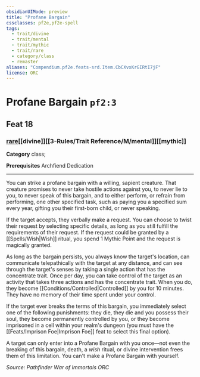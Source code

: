 ```yaml
---
obsidianUIMode: preview
title: "Profane Bargain"
cssclasses: pf2e,pf2e-spell
tags:
  - trait/divine
  - trait/mental
  - trait/mythic
  - trait/rare
  - category/class
  - remaster
aliases: "Compendium.pf2e.feats-srd.Item.CbCXvxKrGIRtI7jF"
license: ORC
---
```

# Profane Bargain `pf2:3`
## Feat 18
### [rare](rare "Rare Rarity Trait")[[divine]][[3-Rules/Trait Reference/M/mental]][[mythic]]

**Category** class; 



**Prerequisites** Archfiend Dedication
* * *
You can strike a profane bargain with a willing, sapient creature. That creature promises to never take hostile actions against you, to never lie to you, to never speak of this bargain, and to either perform, or refrain from performing, one other specified task, such as paying you a specified sum every year, gifting you their first-born child, or never speaking.

If the target accepts, they verbally make a request. You can choose to twist their request by selecting specific details, as long as you still fulfill the requirements of their request. If the request could be granted by a [[Spells/Wish|Wish]] ritual, you spend 1 Mythic Point and the request is magically granted.

As long as the bargain persists, you always know the target's location, can communicate telepathically with the target at any distance, and can see through the target's senses by taking a single action that has the concentrate trait. Once per day, you can take control of the target as an activity that takes three actions and has the concentrate trait. When you do, they become [[Conditions/Controlled|Controlled]] by you for 10 minutes. They have no memory of their time spent under your control.

If the target ever breaks the terms of this bargain, you immediately select one of the following punishments: they die, they die and you possess their soul, they become permanently controlled by you, or they become imprisoned in a cell within your realm's dungeon (you must have the [[Feats/Imprison Foe|Imprison Foe]] feat to select this final option).

A target can only enter into a Profane Bargain with you once—not even the breaking of this bargain, death, a _wish_ ritual, or divine intervention frees them of this limitation. You can't make a Profane Bargain with yourself.

*Source: Pathfinder War of Immortals*
*ORC*